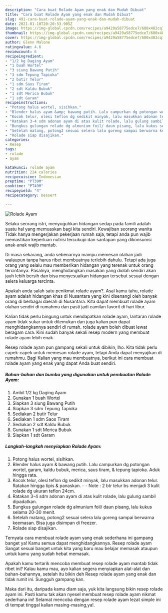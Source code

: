 ```yaml
---
description: "Cara buat Rolade Ayam yang enak dan Mudah Dibuat"
title: "Cara buat Rolade Ayam yang enak dan Mudah Dibuat"
slug: 491-cara-buat-rolade-ayam-yang-enak-dan-mudah-dibuat
date: 2021-01-10T20:20:53.905Z
image: https://img-global.cpcdn.com/recipes/a9429a58775edce7/680x482cq70/rolade-ayam-foto-resep-utama.jpg
thumbnail: https://img-global.cpcdn.com/recipes/a9429a58775edce7/680x482cq70/rolade-ayam-foto-resep-utama.jpg
cover: https://img-global.cpcdn.com/recipes/a9429a58775edce7/680x482cq70/rolade-ayam-foto-resep-utama.jpg
author: Glenn Malone
ratingvalue: 4.6
reviewcount: 6
recipeingredient:
- "1/2 kg Daging Ayam"
- "1 buah Wortel"
- "3 siung Bawang Putih"
- "3 sdm Tepung Tapioka"
- "2 butir Telur"
- "1 sdm Saos Tiram"
- "2 sdt Kaldu Bubuk"
- "1 sdt Merica Bubuk"
- "1 sdt Garam"
recipeinstructions:
- "Potong halus wortel, sisihkan."
- "Blender halus ayam &amp; bawang putih. Lalu campurkan dg potongan wortel, garam, kaldu bubuk, merica, saus tiram, &amp; tepung tapioka. Aduk hingga rata."
- "Kocok telur, olesi teflon dg sedikit minyak, lalu masukkan adonan telur. Ratakan hingga tipis &amp; panaskan.  Note : 2 btr telur bs menjadi 3 kulit rolade dg ukuran teflon 24cm."
- "Ratakan 3-4 sdm adonan ayam di atas kulit rolade, lalu gulung sambil dipadatkan."
- "Bungkus gulungan rolade dg almunium foil/ daun pisang, lalu kukus selama 20-30 menit."
- "Setelah matang, potong2 sesuai selera lalu goreng sampai berwarna keemasan. Bisa juga disimpan di freezer."
- "Rolade siap disajikan."
categories:
- Resep
tags:
- rolade
- ayam

katakunci: rolade ayam 
nutrition: 224 calories
recipecuisine: Indonesian
preptime: "PT39M"
cooktime: "PT49M"
recipeyield: "4"
recipecategory: Dessert

---
```



![Rolade Ayam](https://img-global.cpcdn.com/recipes/a9429a58775edce7/680x482cq70/rolade-ayam-foto-resep-utama.jpg)

Selaku seorang istri, menyuguhkan hidangan sedap pada famili adalah suatu hal yang memuaskan bagi kita sendiri. Kewajiban seorang  wanita Tidak hanya mengerjakan pekerjaan rumah saja, tetapi anda pun wajib memastikan keperluan nutrisi tercukupi dan santapan yang dikonsumsi anak-anak wajib mantab.

Di masa  sekarang, anda sebenarnya mampu memesan olahan jadi walaupun tanpa harus ribet membuatnya terlebih dahulu. Tetapi ada juga orang yang selalu mau memberikan hidangan yang terenak untuk orang tercintanya. Pasalnya, menghidangkan masakan yang diolah sendiri akan jauh lebih bersih dan bisa menyesuaikan hidangan tersebut sesuai dengan selera keluarga tercinta. 



Apakah anda salah satu penikmat rolade ayam?. Asal kamu tahu, rolade ayam adalah hidangan khas di Nusantara yang kini disenangi oleh banyak orang di berbagai daerah di Nusantara. Kita dapat membuat rolade ayam olahan sendiri di rumahmu dan pasti jadi camilan favorit di hari libur.

Kalian tidak perlu bingung untuk mendapatkan rolade ayam, lantaran rolade ayam tidak sukar untuk ditemukan dan juga kalian pun dapat menghidangkannya sendiri di rumah. rolade ayam boleh dibuat lewat beragam cara. Kini sudah banyak sekali resep modern yang membuat rolade ayam lebih enak.

Resep rolade ayam pun gampang sekali untuk dibikin, lho. Kita tidak perlu capek-capek untuk memesan rolade ayam, tetapi Anda dapat menyajikan di rumahmu. Bagi Kalian yang mau membuatnya, berikut ini cara membuat rolade ayam yang enak yang dapat Anda buat sendiri.

<!--inarticleads1-->

##### Bahan-bahan dan bumbu yang digunakan untuk pembuatan Rolade Ayam:

1. Ambil 1/2 kg Daging Ayam
1. Gunakan 1 buah Wortel
1. Siapkan 3 siung Bawang Putih
1. Siapkan 3 sdm Tepung Tapioka
1. Sediakan 2 butir Telur
1. Sediakan 1 sdm Saos Tiram
1. Sediakan 2 sdt Kaldu Bubuk
1. Gunakan 1 sdt Merica Bubuk
1. Siapkan 1 sdt Garam




<!--inarticleads2-->

##### Langkah-langkah menyiapkan Rolade Ayam:

1. Potong halus wortel, sisihkan.
1. Blender halus ayam &amp; bawang putih. Lalu campurkan dg potongan wortel, garam, kaldu bubuk, merica, saus tiram, &amp; tepung tapioka. Aduk hingga rata.
1. Kocok telur, olesi teflon dg sedikit minyak, lalu masukkan adonan telur. Ratakan hingga tipis &amp; panaskan. -  - Note : 2 btr telur bs menjadi 3 kulit rolade dg ukuran teflon 24cm.
1. Ratakan 3-4 sdm adonan ayam di atas kulit rolade, lalu gulung sambil dipadatkan.
1. Bungkus gulungan rolade dg almunium foil/ daun pisang, lalu kukus selama 20-30 menit.
1. Setelah matang, potong2 sesuai selera lalu goreng sampai berwarna keemasan. Bisa juga disimpan di freezer.
1. Rolade siap disajikan.




Ternyata cara membuat rolade ayam yang enak sederhana ini gampang banget ya! Kamu semua dapat menghidangkannya. Resep rolade ayam Sangat sesuai banget untuk kita yang baru mau belajar memasak ataupun untuk kamu yang sudah hebat memasak.

Apakah kamu tertarik mencoba membuat resep rolade ayam mantab tidak ribet ini? Kalau kamu mau, ayo kalian segera menyiapkan alat-alat dan bahan-bahannya, setelah itu bikin deh Resep rolade ayam yang enak dan tidak rumit ini. Sungguh gampang kan. 

Maka dari itu, daripada kamu diam saja, yuk kita langsung bikin resep rolade ayam ini. Pasti kamu tak akan nyesel membuat resep rolade ayam nikmat sederhana ini! Selamat mencoba dengan resep rolade ayam lezat simple ini di tempat tinggal kalian masing-masing,ya!.

